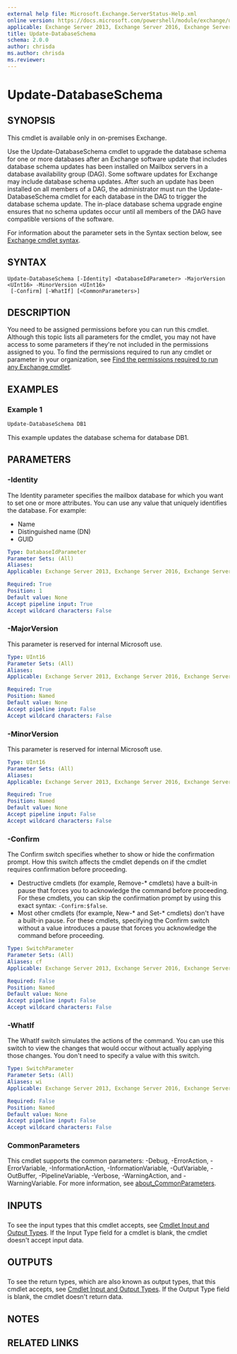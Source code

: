 ```yaml
---
external help file: Microsoft.Exchange.ServerStatus-Help.xml
online version: https://docs.microsoft.com/powershell/module/exchange/update-databaseschema
applicable: Exchange Server 2013, Exchange Server 2016, Exchange Server 2019
title: Update-DatabaseSchema
schema: 2.0.0
author: chrisda
ms.author: chrisda
ms.reviewer:
---
```


# Update-DatabaseSchema

## SYNOPSIS
This cmdlet is available only in on-premises Exchange.

Use the Update-DatabaseSchema cmdlet to upgrade the database schema for one or more databases after an Exchange software update that includes database schema updates has been installed on Mailbox servers in a database availability group (DAG). Some software updates for Exchange may include database schema updates. After such an update has been installed on all members of a DAG, the administrator must run the Update-DatabaseSchema cmdlet for each database in the DAG to trigger the database schema update. The in-place database schema upgrade engine ensures that no schema updates occur until all members of the DAG have compatible versions of the software.

For information about the parameter sets in the Syntax section below, see [Exchange cmdlet syntax](https://docs.microsoft.com/powershell/exchange/exchange-cmdlet-syntax).

## SYNTAX

```
Update-DatabaseSchema [-Identity] <DatabaseIdParameter> -MajorVersion <UInt16> -MinorVersion <UInt16>
 [-Confirm] [-WhatIf] [<CommonParameters>]
```

## DESCRIPTION
You need to be assigned permissions before you can run this cmdlet. Although this topic lists all parameters for the cmdlet, you may not have access to some parameters if they're not included in the permissions assigned to you. To find the permissions required to run any cmdlet or parameter in your organization, see [Find the permissions required to run any Exchange cmdlet](https://docs.microsoft.com/powershell/exchange/find-exchange-cmdlet-permissions).

## EXAMPLES

### Example 1
```powershell
Update-DatabaseSchema DB1
```

This example updates the database schema for database DB1.

## PARAMETERS

### -Identity
The Identity parameter specifies the mailbox database for which you want to set one or more attributes. You can use any value that uniquely identifies the database. For example:

- Name
- Distinguished name (DN)
- GUID

```yaml
Type: DatabaseIdParameter
Parameter Sets: (All)
Aliases:
Applicable: Exchange Server 2013, Exchange Server 2016, Exchange Server 2019

Required: True
Position: 1
Default value: None
Accept pipeline input: True
Accept wildcard characters: False
```

### -MajorVersion
This parameter is reserved for internal Microsoft use.

```yaml
Type: UInt16
Parameter Sets: (All)
Aliases:
Applicable: Exchange Server 2013, Exchange Server 2016, Exchange Server 2019

Required: True
Position: Named
Default value: None
Accept pipeline input: False
Accept wildcard characters: False
```

### -MinorVersion
This parameter is reserved for internal Microsoft use.

```yaml
Type: UInt16
Parameter Sets: (All)
Aliases:
Applicable: Exchange Server 2013, Exchange Server 2016, Exchange Server 2019

Required: True
Position: Named
Default value: None
Accept pipeline input: False
Accept wildcard characters: False
```

### -Confirm
The Confirm switch specifies whether to show or hide the confirmation prompt. How this switch affects the cmdlet depends on if the cmdlet requires confirmation before proceeding.

- Destructive cmdlets (for example, Remove-\* cmdlets) have a built-in pause that forces you to acknowledge the command before proceeding. For these cmdlets, you can skip the confirmation prompt by using this exact syntax: `-Confirm:$false`.
- Most other cmdlets (for example, New-\* and Set-\* cmdlets) don't have a built-in pause. For these cmdlets, specifying the Confirm switch without a value introduces a pause that forces you acknowledge the command before proceeding.

```yaml
Type: SwitchParameter
Parameter Sets: (All)
Aliases: cf
Applicable: Exchange Server 2013, Exchange Server 2016, Exchange Server 2019

Required: False
Position: Named
Default value: None
Accept pipeline input: False
Accept wildcard characters: False
```

### -WhatIf
The WhatIf switch simulates the actions of the command. You can use this switch to view the changes that would occur without actually applying those changes. You don't need to specify a value with this switch.

```yaml
Type: SwitchParameter
Parameter Sets: (All)
Aliases: wi
Applicable: Exchange Server 2013, Exchange Server 2016, Exchange Server 2019

Required: False
Position: Named
Default value: None
Accept pipeline input: False
Accept wildcard characters: False
```

### CommonParameters
This cmdlet supports the common parameters: -Debug, -ErrorAction, -ErrorVariable, -InformationAction, -InformationVariable, -OutVariable, -OutBuffer, -PipelineVariable, -Verbose, -WarningAction, and -WarningVariable. For more information, see [about_CommonParameters](https://go.microsoft.com/fwlink/p/?LinkID=113216).

## INPUTS

###  
To see the input types that this cmdlet accepts, see [Cmdlet Input and Output Types](https://go.microsoft.com/fwlink/p/?linkId=616387). If the Input Type field for a cmdlet is blank, the cmdlet doesn't accept input data.

## OUTPUTS

###  
To see the return types, which are also known as output types, that this cmdlet accepts, see [Cmdlet Input and Output Types](https://go.microsoft.com/fwlink/p/?linkId=616387). If the Output Type field is blank, the cmdlet doesn't return data.

## NOTES

## RELATED LINKS
